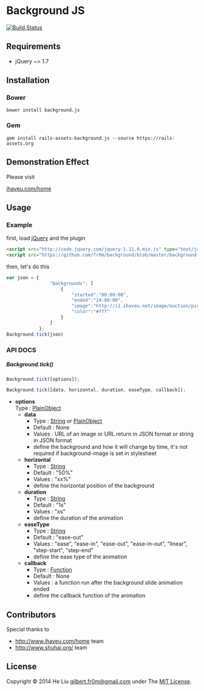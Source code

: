 # Background JS
[![Build Status](https://travis-ci.org/fr0m/background.png?branch=master)](https://travis-ci.org/fr0m/background)

## Requirements

* jQuery ~> 1.7

## Installation

### Bower 

    bower install background.js

### Gem

   	gem install rails-assets-background.js --source https://rails-assets.org

## Demonstration Effect

Please visit

[ihaveu.com/home](http://www.ihaveu.com/home)

## Usage

### Example

first, load [jQuery](http://jquery.com/) and the plugin<br />
```html
<script src="http://code.jquery.com/jquery-1.11.0.min.js" type="text/javascript"></script>
<script src="https://github.com/fr0m/background/blob/master/background.min.js" type="text/javascript"></script>
```
then, let's do this<br />
```javascript
var json = {
				"backgrounds": [
					{
						"started":"00:00:00",
						"ended":"24:00:00",
						"image":"http://i1.ihaveu.net/image/auction/picture/000/053/564/path/16dd7c4e.jpg",
						"color":"#fff"
					}
				]	
			};
Background.tick(json)
```

### API DOCS

##### Background.tick()

```javascript
Background.tick([options]);
```
```javascript
Background.tick([data, horizontal, duration, easeType, callback]);
```
- **options**<br />
	Type : [PlainObject](http://api.jquery.com/Types/#PlainObject)
	- **data**
		- Type : [String](http://api.jquery.com/Types/#String) or [PlainObject](http://api.jquery.com/Types/#PlainObject)
		- Default : None
		- Values : URL of an image or URL return in JSON format or string in JSON format
		- define the background and how it will change by time, it's not required if background-image is set in stylesheet
	- **horizontal**
		- Type : [String](http://api.jquery.com/Types/#String)
		- Default : "50%"
		- Values : "xx%"
		- define the horizontal position of the background
	- **duration**
		- Type : [String](http://api.jquery.com/Types/#String)
		- Default : "1s"
		- Values : "xs"
		- define the duration of the animation
	- **easeType**
		- Type : [String](http://api.jquery.com/Types/#String)
		- Default : "ease-out"
		- Values : "ease", "ease-in", "ease-out", "ease-in-out", "linear", "step-start", "step-end"
		- define the ease type of the animation
	- **callback**
		- Type : [Function](http://api.jquery.com/Types/#Function)
		- Default : None
		- Values : a function run after the background slide animation ended
		- define the callback function of the animation

## Contributors

Special thanks to

* http://www.ihaveu.com/home team
* http://www.shuhai.org/ team

## License

Copyright © 2014 He Liu <gilbert.fr0m@gmail.com> under The [MIT License](http://opensource.org/licenses/MIT).
